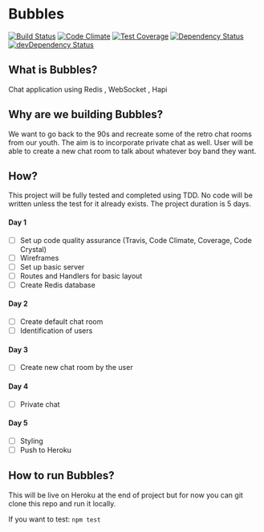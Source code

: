 # Bubbles

[![Build Status](https://travis-ci.org/heron2014/Bubbles.svg?branch=master)](https://travis-ci.org/heron2014/Bubbles)
[![Code Climate](https://codeclimate.com/github/heron2014/Bubbles/badges/gpa.svg)](https://codeclimate.com/github/heron2014/Bubbles)
[![Test Coverage](https://codeclimate.com/github/heron2014/Bubbles/badges/coverage.svg)](https://codeclimate.com/github/heron2014/Bubbles/coverage)
[![Dependency Status](https://david-dm.org/heron2014/Bubbles.svg)](https://david-dm.org/heron2014/Bubbles)
[![devDependency Status](https://david-dm.org/heron2014/Bubbles/dev-status.svg)](https://david-dm.org/heron2014/Bubbles#info=devDependencies)

## What is Bubbles? 

Chat application using Redis , WebSocket , Hapi 

## Why are we building Bubbles?

We want to go back to the 90s and recreate some of the retro chat rooms from our youth. The aim is to incorporate private chat as well. User will be able to create a new chat room to talk about whatever boy band they want. 

## How? 

This project will be fully tested and completed using TDD. No code will be written unless the test for it already exists. The project duration is 5 days.

#### Day 1

+ [ ] Set up code quality assurance (Travis, Code Climate, Coverage, Code Crystal)
+ [ ] Wireframes
+ [ ] Set up basic server 
+ [ ] Routes and Handlers for basic layout
+ [ ] Create Redis database

#### Day 2

+ [ ] Create default chat room
+ [ ] Identification of users

#### Day 3

+ [ ] Create new chat room by the user

#### Day 4

+ [ ] Private chat

#### Day 5

+ [ ] Styling 
+ [ ] Push to Heroku 

## How to run Bubbles?

This will be live on Heroku at the end of project but for now you can git clone this repo and run it locally. 

If you want to test: 
``` npm test ```
 

